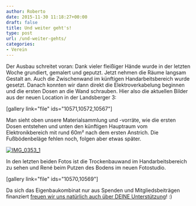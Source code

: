 ```yaml
---
author: Roberto
date: 2015-11-30 11:18:27+00:00
draft: false
title: Und weiter geht's!
type: post
url: /und-weiter-gehts/
categories:
- Verein
---
```


Der Ausbau schreitet voran: Dank vieler fleißiger Hände wurde in der letzten Woche grundiert, gemalert und geputzt. Jetzt nehmen die Räume langsam Gestalt an. Auch die Zwischenwand im künftigen Handarbeitsbereich wurde gesetzt. <!-- more -->Danach konnten wir dann direkt die Elektroverkabelung beginnen und die ersten Dosen an die Wand schrauben. Hier also die aktuellen Bilder aus der neuen Location in der Landsberger 3:

[gallery link="file" ids="10571,10572,10567"]

Man sieht oben unsere Materialsammlung und -vorräte, wie die ersten Dosen entstehen und unten den künftigen Hauptraum vom Elektronikbereich mit rund 60m² nach dem ersten Anstrich. Die Fußbödenbeläge fehlen noch, folgen aber etwas später.

[![IMG_0353_1](https://eigenbaukombinat.de/wp-content/uploads/2015/11/IMG_0353_1-1024x362.jpg)
](https://eigenbaukombinat.de/wp-content/uploads/2015/11/IMG_0353_1.jpg)

In den letzten beiden Fotos ist die Trockenbauwand im Handarbeitsbereich zu sehen und René beim Putzen des Bodens im neuen Fotostudio.

[gallery link="file" ids="10570,10569"]

Da sich das Eigenbaukombinat nur aus Spenden und Mitgliedsbeiträgen finanziert [freuen wir uns natürlich auch über DEINE Unterstützung](/unterstuetzen/)! :)
